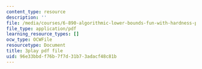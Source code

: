 ```yaml
---
content_type: resource
description: ''
file: /media/courses/6-890-algorithmic-lower-bounds-fun-with-hardness-proofs-fall-2014/96e33bbdf76b7f7d31b73adacf48c81b_P3YoIxiz6to.pdf
file_type: application/pdf
learning_resource_types: []
ocw_type: OCWFile
resourcetype: Document
title: 3play pdf file
uid: 96e33bbd-f76b-7f7d-31b7-3adacf48c81b
---
```

